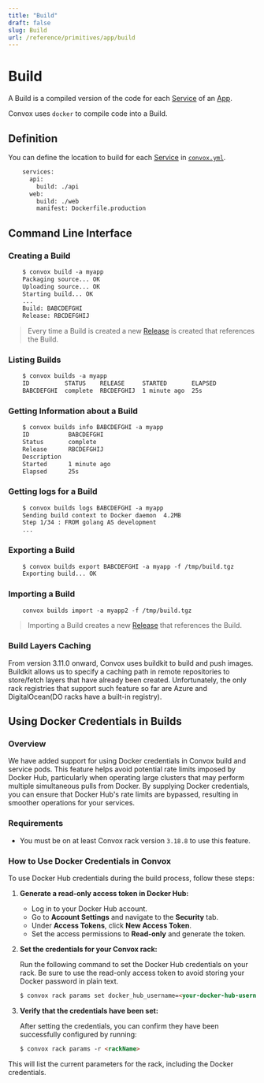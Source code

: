 ```yaml
---
title: "Build"
draft: false
slug: Build
url: /reference/primitives/app/build
---
```

# Build

A Build is a compiled version of the code for each [Service](/reference/primitives/app/service) of an [App](/reference/primitives/app).

Convox uses `docker` to compile code into a Build.

## Definition

You can define the location to build for each [Service](/reference/primitives/app/service) in [`convox.yml`](/configuration/convox-yml).

```html
    services:
      api:
        build: ./api
      web:
        build: ./web
        manifest: Dockerfile.production
```

## Command Line Interface

### Creating a Build

```html
    $ convox build -a myapp
    Packaging source... OK
    Uploading source... OK
    Starting build... OK
    ...
    Build: BABCDEFGHI
    Release: RBCDEFGHIJ
```

> Every time a Build is created a new [Release](/reference/primitives/app/release) is created that references the Build.

### Listing Builds

```html
    $ convox builds -a myapp
    ID          STATUS    RELEASE     STARTED       ELAPSED
    BABCDEFGHI  complete  RBCDEFGHIJ  1 minute ago  25s
```

### Getting Information about a Build

```html
    $ convox builds info BABCDEFGHI -a myapp
    ID           BABCDEFGHI
    Status       complete
    Release      RBCDEFGHIJ
    Description
    Started      1 minute ago
    Elapsed      25s
```

### Getting logs for a Build

```html
    $ convox builds logs BABCDEFGHI -a myapp
    Sending build context to Docker daemon  4.2MB
    Step 1/34 : FROM golang AS development
    ...
```

### Exporting a Build

```html
    $ convox builds export BABCDEFGHI -a myapp -f /tmp/build.tgz
    Exporting build... OK
```

### Importing a Build

```html
    convox builds import -a myapp2 -f /tmp/build.tgz
```

> Importing a Build creates a new [Release](/reference/primitives/app/release) that references the Build.

### Build Layers Caching

From version 3.11.0 onward, Convox uses buildkit to build and push images. Buildkit allows us to specify a caching path in remote repositories to store/fetch layers that have already been created. Unfortunately, the only rack registries that support such feature so far are Azure and DigitalOcean(DO racks have a built-in registry).


## Using Docker Credentials in Builds

### Overview

We have added support for using Docker credentials in Convox build and service pods. This feature helps avoid potential rate limits imposed by Docker Hub, particularly when operating large clusters that may perform multiple simultaneous pulls from Docker. By supplying Docker credentials, you can ensure that Docker Hub's rate limits are bypassed, resulting in smoother operations for your services.

### Requirements

- You must be on at least Convox rack version `3.18.8` to use this feature. 

### How to Use Docker Credentials in Convox

To use Docker Hub credentials during the build process, follow these steps:

1. **Generate a read-only access token in Docker Hub:**
   - Log in to your Docker Hub account.
   - Go to **Account Settings** and navigate to the **Security** tab.
   - Under **Access Tokens**, click **New Access Token**.
   - Set the access permissions to **Read-only** and generate the token.

2. **Set the credentials for your Convox rack:**

   Run the following command to set the Docker Hub credentials on your rack. Be sure to use the read-only access token to avoid storing your Docker password in plain text.

   ```html
   $ convox rack params set docker_hub_username=<your-docker-hub-username> docker_hub_password=<your-read-only-token> -r <rackName>
   ```

3. **Verify that the credentials have been set:**

   After setting the credentials, you can confirm they have been successfully configured by running:

   ```html
   $ convox rack params -r <rackName>
   ```

This will list the current parameters for the rack, including the Docker credentials.

